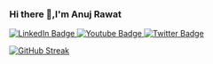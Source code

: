 ### Hi there 👋,I'm Anuj Rawat

  
  
  
 
 <div id="badges">
  <a href="https://www.linkedin.com/in/anuj-rawat-abb163219/">
    <img src="https://img.shields.io/badge/LinkedIn-blue?style=for-the-badge&logo=linkedin&logoColor=white" alt="LinkedIn Badge"/>
  </a>
  <a href="your-youtube-URL">
    <img src="https://img.shields.io/badge/YouTube-red?style=for-the-badge&logo=youtube&logoColor=white" alt="Youtube Badge"/>
  </a>
  <a href="your-twitter-URL">
    <img src="https://img.shields.io/badge/Twitter-blue?style=for-the-badge&logo=twitter&logoColor=white" alt="Twitter Badge"/>
  </a>
</div>

[![GitHub Streak](https://github-readme-streak-stats.herokuapp.com?user=anujrawat22&theme=modern-lilac2&hide_border=true&date_format=j%20M%5B%20Y%5D)](https://git.io/streak-stats)
